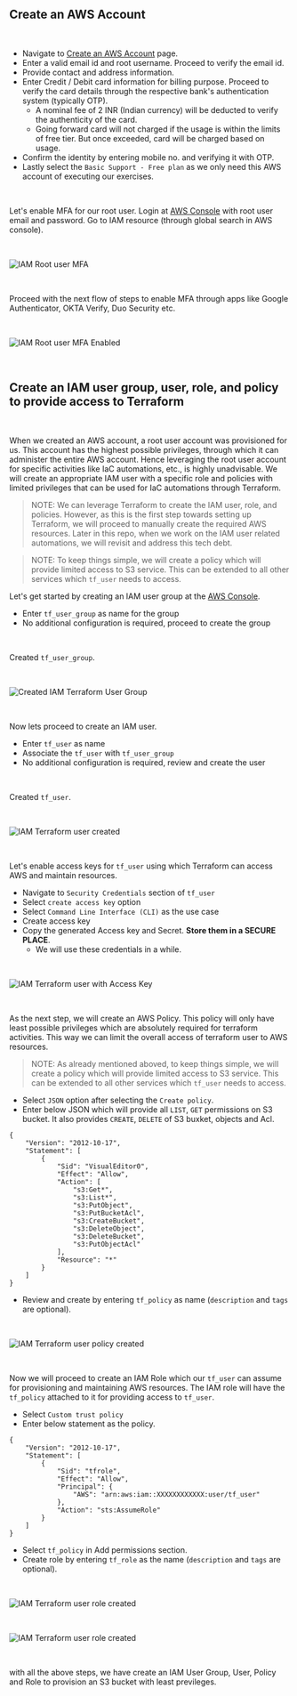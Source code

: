 ## Create an AWS Account

<br />

 - Navigate to [Create an AWS Account](https://portal.aws.amazon.com/billing/signup#/start/email) page. 
 - Enter a valid email id and root username. Proceed to verify the email id.
 - Provide contact and address information.
 - Enter Credit / Debit card information for billing purpose. Proceed to verify the card details through the respective bank's authentication system (typically OTP).
    - A nominal fee of 2 INR (Indian currency) will be deducted to verify the authenticity of the card.
    - Going forward card will not charged if the usage is within the limits of free tier. But once exceeded, card will be charged based on usage.
 - Confirm the identity by entering mobile no. and verifying it with OTP.
 - Lastly select the `Basic Support - Free plan` as we only need this AWS account of executing our exercises.

<br />

Let's enable MFA for our root user. Login at [AWS Console](https://console.aws.amazon.com/) with root user email and password. Go to IAM resource (through global search in AWS console).

<br />

![IAM Root user MFA](../images/iam_root_user_mfa.png "IAM Root user MFA")

<br />

Proceed with the next flow of steps to enable MFA through apps like Google Authenticator, OKTA Verify, Duo Security etc.

<br />

![IAM Root user MFA Enabled](../images/iam_root_user_mfa_enabled.png "IAM Root user MFA Enabled")

<br /> 


## Create an IAM user group, user, role, and policy to provide access to Terraform

<br />

When we created an AWS account, a root user account was provisioned for us. This account has the highest possible privileges, through which it can administer the entire AWS account. Hence leveraging the root user account for specific activities like IaC automations, etc., is highly unadvisable. We will create an appropriate IAM user with a specific role and policies with limited privileges that can be used for IaC automations through Terraform.

> NOTE: We can leverage Terraform to create the IAM user, role, and policies. However, as this is the first step towards setting up Terraform, we will proceed to manually create the required AWS resources. Later in this repo, when we work on the IAM user related automations, we will revisit and address this tech debt.

> NOTE: To keep things simple, we will create a policy which will provide limited access to S3 service. This can be extended to all other services which `tf_user` needs to access.

Let's get started by creating an IAM user group at the [AWS Console](https://console.aws.amazon.com/).

- Enter `tf_user_group` as name for the group
- No additional configuration is required, proceed to create the group

<br />

Created `tf_user_group`.

<br />

![Created IAM Terraform User Group](../images/iam_tf_user_group_created.png "Created IAM Terraform User Group")

<br />

Now lets proceed to create an IAM user.

- Enter `tf_user` as name
- Associate the `tf_user` with `tf_user_group`
- No additional configuration is required, review and create the user

<br />

Created `tf_user`.

<br />

![IAM Terraform user created](../images/iam_tf_user_created.png "Review and create Terraform user")

<br />

Let's enable access keys for `tf_user` using which Terraform can access AWS and maintain resources. 

- Navigate to `Security Credentials` section of `tf_user`
- Select `create access key` option
- Select `Command Line Interface (CLI)` as the use case
- Create access key
- Copy the generated Access key and Secret. **Store them in a SECURE PLACE**.
   - We will use these credentials in a while.

<br />

![IAM Terraform user with Access Key](../images/iam_tf_user_with_access_key.png "IAM Terraform user with Access Key")

<br />

As the next step, we will create an AWS Policy. This policy will only have least possible privileges which are absolutely required for terraform activities. This way we can limit the overall access of terraform user to AWS resources.

> NOTE: As already mentioned aboved, to keep things simple, we will create a policy which will provide limited access to S3 service. This can be extended to all other services which `tf_user` needs to access.

- Select `JSON` option after selecting the `Create policy`.
- Enter below JSON which will provide all `LIST`, `GET` permissions on S3 bucket. It also provides `CREATE`, `DELETE` of S3 buxket, objects and Acl.

```
{
    "Version": "2012-10-17",
    "Statement": [
        {
            "Sid": "VisualEditor0",
            "Effect": "Allow",
            "Action": [
                "s3:Get*",
                "s3:List*",
                "s3:PutObject",
                "s3:PutBucketAcl",
                "s3:CreateBucket",
                "s3:DeleteObject",
                "s3:DeleteBucket",
                "s3:PutObjectAcl"
            ],
            "Resource": "*"
        }
    ]
}
```
- Review and create by entering `tf_policy` as name (`description` and `tags` are optional). 

<br />

![IAM Terraform user policy created](../images/iam_tf_user_policy_created.png "IAM Terraform user policy created")

<br /> 

Now we will proceed to create an IAM Role which our `tf_user` can assume for provisioning and maintaining AWS resources. The IAM role will have the `tf_policy` attached to it for providing access to `tf_user`.

- Select `Custom trust policy`
- Enter below statement as the policy.

```
{
	"Version": "2012-10-17",
	"Statement": [
		{
			"Sid": "tfrole",
			"Effect": "Allow",
			"Principal": {
				"AWS": "arn:aws:iam::XXXXXXXXXXXX:user/tf_user"
			},
			"Action": "sts:AssumeRole"
		}
	]
}
```
- Select `tf_policy` in Add permissions section.
- Create role by entering `tf_role` as the name (`description` and `tags` are optional). 

<br />

![IAM Terraform user role created](../images/iam_tf_user_role_created_1.png "IAM Terraform user role created")

<br />

![IAM Terraform user role created](../images/iam_tf_user_role_created_2.png "IAM Terraform user role created")

<br />

with all the above steps, we have create an IAM User Group, User, Policy and Role to provision an S3 bucket with least previleges.